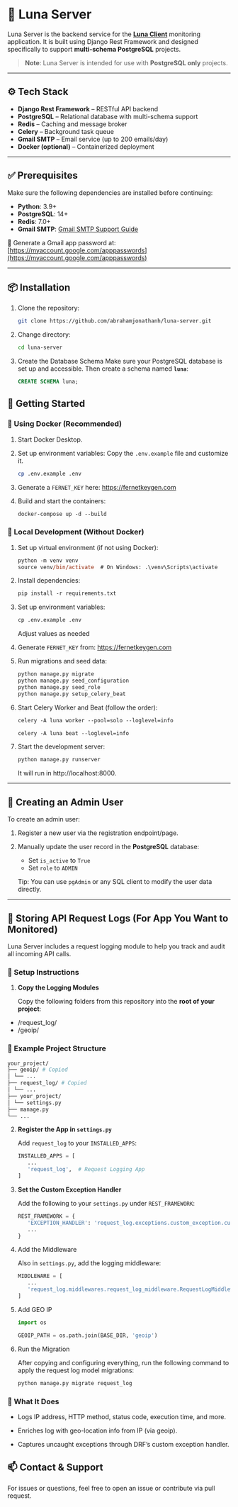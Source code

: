 # 🌙 Luna Server

Luna Server is the backend service for the **[Luna Client](https://github.com/abrahamjonathanh/luna-client)** monitoring application. It is built using Django Rest Framework and designed specifically to support **multi-schema PostgreSQL** projects.

> **Note**: Luna Server is intended for use with **PostgreSQL only** projects.

---

## ⚙️ Tech Stack

- **Django Rest Framework** – RESTful API backend
- **PostgreSQL** – Relational database with multi-schema support
- **Redis** – Caching and message broker
- **Celery** – Background task queue
- **Gmail SMTP** – Email service (up to 200 emails/day)
- **Docker (optional)** – Containerized deployment

---

## ✅ Prerequisites

Make sure the following dependencies are installed before continuing:

- **Python**: 3.9+
- **PostgreSQL**: 14+
- **Redis**: 7.0+
- **Gmail SMTP**: [Gmail SMTP Support Guide](https://support.google.com/mail/answer/185833)

🔐 Generate a Gmail app password at:  
[https://myaccount.google.com/apppasswords](https://myaccount.google.com/apppasswords)

---

## 📦 Installation

1. Clone the repository:

   ```bash
   git clone https://github.com/abrahamjonathanh/luna-server.git
   ```

2. Change directory:

   ```bash
   cd luna-server
   ```

3. Create the Database Schema
   Make sure your PostgreSQL database is set up and accessible. Then create a schema named **`luna`**:
   ```sql
   CREATE SCHEMA luna;
   ```

## 🚀 Getting Started

### 🔹 Using Docker (Recommended)

1. Start Docker Desktop.

2. Set up environment variables:
   Copy the `.env.example` file and customize it.

   ```bash
   cp .env.example .env
   ```

3. Generate a `FERNET_KEY` here: https://fernetkeygen.com

4. Build and start the containers:
   ```ps
   docker-compose up -d --build
   ```

### 🔸 Local Development (Without Docker)

1. Set up virtual environment (if not using Docker):
   ```ps
   python -m venv venv
   source venv/bin/activate  # On Windows: .\venv\Scripts\activate
   ```
2. Install dependencies:
   ```ps
   pip install -r requirements.txt
   ```
3. Set up environment variables:

   ```ps
   cp .env.example .env
   ```

   Adjust values as needed

4. Generate `FERNET_KEY` from: https://fernetkeygen.com

5. Run migrations and seed data:
   ```ps
   python manage.py migrate
   python manage.py seed_configuration
   python manage.py seed_role
   python manage.py setup_celery_beat
   ```
6. Start Celery Worker and Beat (follow the order):
   ```ps
   celery -A luna worker --pool=solo --loglevel=info
   ```
   ```ps
   celery -A luna beat --loglevel=info
   ```
7. Start the development server:
   ```ps
   python manage.py runserver
   ```
   It will run in http://localhost:8000.

---

## 👤 Creating an Admin User

To create an admin user:

1. Register a new user via the registration endpoint/page.

2. Manually update the user record in the **PostgreSQL** database:

   - Set `is_active` to `True`
   - Set `role` to `ADMIN`

   Tip: You can use `pgAdmin` or any SQL client to modify the user data directly.

---

## 🧾 Storing API Request Logs (For App You Want to Monitored)

Luna Server includes a request logging module to help you track and audit all incoming API calls.

### 🔧 Setup Instructions

1. **Copy the Logging Modules**

   Copy the following folders from this repository into the **root of your project**:

- /request_log/
- /geoip/

### 📁 Example Project Structure

```bash
your_project/
├── geoip/ # Copied
│ └── ...
├── request_log/ # Copied
│ └── ...
├── your_project/
│ └── settings.py
├── manage.py
└── ...
```

2. **Register the App in `settings.py`**

   Add `request_log` to your `INSTALLED_APPS`:

   ```python
   INSTALLED_APPS = [
      ...
      'request_log',  # Request Logging App
   ]
   ```

3. **Set the Custom Exception Handler**

   Add the following to your `settings.py` under `REST_FRAMEWORK`:

   ```python
   REST_FRAMEWORK = {
      'EXCEPTION_HANDLER': 'request_log.exceptions.custom_exception.custom_exception_handler',
      ...
   }
   ```

4. Add the Middleware

   Also in `settings.py`, add the logging middleware:

   ```python
   MIDDLEWARE = [
      ...
      'request_log.middlewares.request_log_middleware.RequestLogMiddleware',
   ]
   ```

5. Add GEO IP

   ```python
   import os

   GEOIP_PATH = os.path.join(BASE_DIR, 'geoip')
   ```

6. Run the Migration

   After copying and configuring everything, run the following command to apply the request log model migrations:

   ```ps
   python manage.py migrate request_log
   ```

### 📍 What It Does

- Logs IP address, HTTP method, status code, execution time, and more.

- Enriches log with geo-location info from IP (via geoip).

- Captures uncaught exceptions through DRF’s custom exception handler.

## 📫 Contact & Support

For issues or questions, feel free to open an issue or contribute via pull request.
